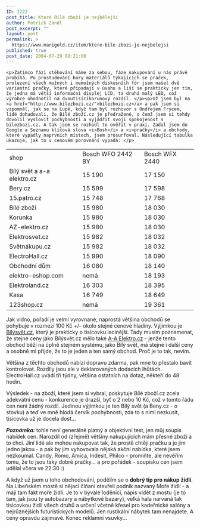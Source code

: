 ```yaml
---
ID: 1222
post_title: Které Bílé zboží je nejbělejší
author: Patrick Zandl
post_excerpt: ""
layout: post
permalink: >
  https://www.marigold.cz/item/ktere-bile-zbozi-je-nejbelejsi
published: true
post_date: 2004-07-29 08:21:00
---
```

	<p>Zatímco fázi stěhování máme za sebou, fáze nakupování u nás právě probíhá. Po prostudování hory materiálů týkajících se praček, prolezení všech možných i nemožných diskusních fór jsem našel dvě variantní pračky, které připadají v úvahu a liší se prakticky jen tím, že jedna má větší informační displej LCD, ta druhá malý LED, což výrobce ohodnotil na dvoutisícikorunový rozdíl. </p><p>Už jsem byl na <a href="http://www.bilezbozi.cz/">bilezbozi.cz</a> a pak jsem si vzpomněl, jak se na Lupě, když tam byl rozhovor s Ondřejem Frycem, lidé dohadovali, že Bílé zboží.cz je předražené, o čemž jsem si tehdy dovolil vyslovit pochybnosti a vyjádřit svoji spokojenost s bilezbozi.cz. A tak jsem se rozhodl to ověřit v praxi. Zadal jsem do Google a Seznamu klíčová slova <i>Bosh</i> a <i>pračky</i> a obchody, které vypadly naprvních místech, jsem prosurfoval. Následující tabulka ukazuje, jak to v cenovém porovnání vypadá: </p>
<table><tbody><tr><td>shop</td><td>Bosch WFO 2442 BY</td><td>Bosch WFX 2440</td></tr><tr><td>Bílý svět a a-a elektro.cz</td><td>15 190</td><td>17 150</td></tr><tr><td>Bery.cz</td><td>15 599</td><td>17 598</td></tr><tr><td>15.patro.cz</td><td>15 748 </td><td>17 768</td></tr><tr><td>Bílé zboží</td><td>15 980</td><td>18 030</td></tr><tr><td>Korunka</td><td>15 980</td><td>18 030</td></tr><tr><td>AZ-elektro.cz</td><td>15 980 </td><td>18 030</td></tr><tr><td>Elektrosvet.cz</td><td>15 982</td><td>18 032</td></tr><tr><td>Světnákupu.cz</td><td>15 982</td><td>18 032</td></tr><tr><td>ElectroHall.cz</td><td>15 990</td><td>18 090</td></tr><tr><td>Obchodní dům</td><td>16 080</td><td>18 140</td></tr><tr><td>elektro-eshop.com</td><td>nemá </td><td>18 193</td></tr><tr><td>Elektroland.cz</td><td>16 303</td><td>18 395</td></tr><tr><td>Kasa</td><td>16 749</td><td>18 649</td></tr><tr><td>123shop.cz</td><td>nemá </td><td>19 361</td></tr></tbody></table>
<p>Jak vidno, pořadí je velmi vyrovnané, naprostá většina obchodů se pohybuje v rozmezí 100 Kč +/- okolo stejné cenové hladiny. Výjimkou je <a href="http://www.bilysvet.cz/">Bílýsvět.cz</a>, který je prakticky o tisícovku lacinější. Tady musím poznamenat, že stejné ceny jako Bílýsvět.cz mělo také <a href="http://www.a-aelektro.cz/">A-A Elektro.cz</a> - jenže tento obchod běží na úplně stejném systému, jako Bílý svět, má stejné i další ceny a osobně mi přijde, že to je jeden a ten samý obchod. Proč je to tak, nevím. </p><p>Většina z těchto obchodů nabízí dopravu zdarma, pak mne to přestalo bavit kontrolovat. Rozdíly jsou ale v deklarovaných dodacích lhůtách. ElectroHall.cz uvádí tři týdny, většina ostatních na dotaz, někteří do 48 hodin. </p><p>Výsledek - na zboží, které jsem si vybral, poskytuje Bílé zboží.cz zcela adekvátní cenu - konkurence je drazší, byť o 2 nebo 10 Kč, což v tomto řádu cen není žádný rozdíl. Jedinou výjimkou je ten Bílý svět (a Beny.cz - o stovku) a teď ve mně hlodá červík pochybnosti, zda to s nimi nezkusit, tisícovka už je docela dost... </p><p><strong><em>Poznámka:</em></strong> tohle není generálně platný a objektivní test, jen můj soupis nabídek cen. Narozdíl od (zřejmě) většiny nakupujících mám přesné zboží a to chci. Jiní lidé ale mohou nakupovat tak, že prostě chtějí pračku a je jim jedno jakou - a pak by jim vyhovovala nějaká akční nabídka, které jsem nezkoumal. Candy, Romo, Amica, Indesit, Philco - promiňte, ale nevěřím tomu, že to jsou taky dobré pračky... a pro pořádek - soupisku cen jsem udělal včera ve 22:30 :) </p><p>A když už jsem u toho obchodování, podělím se o <b>dobrý tip pro nákup židlí</b>. Na Libeňském mostě si nějací číňani otevřeli podnik nazvaný Moře židlí - a mají tam fakt moře židlí. Je to v bývalé loděnici, nápis vidět z mostu (je to tam, jak jsou ty autobazary a nábytkové bazary), velká hala narvaná tak tisícovkou židlí všech druhů a určení včetně křesel pro kadeřnické salóny a nejrůznějších futuristických modelů. Jen rustikální nábytek tam nenajdete. A ceny opravdu zajímavé. Konec reklamní vsuvky...</p>